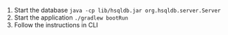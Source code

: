 1. Start the database
`java -cp lib/hsqldb.jar org.hsqldb.server.Server`
2. Start the application
`./gradlew bootRun`
3. Follow the instructions in CLI
